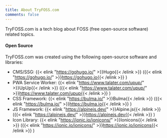 ```yaml
---
title: About TryFOSS.com
comments: false
---
```


TryFOSS.com is a tech blog about FOSS (free open-source software) related topics.

#### Open Source

TryFOSS.com was created using the following open-source software and libraries:

* CMS/SSG: {{< elink "https://gohugo.io/" >}}Hugo{{< /elink >}} ({{< elink "https://gohugo.io/" >}}https://gohugo.io{{< /elink >}} )
* PWA Service Worker: {{< elink "https://www.talater.com/upup/" >}}UpUp{{< /elink >}} ({{< elink "https://www.talater.com/upup/" >}}https://www.talater.com/upup{{< /elink >}} )
* CSS Framework: {{< elink "https://bulma.io/" >}}Bulma{{< /elink >}} ({{< elink "https://bulma.io/" >}}https://bulma.io{{< /elink >}} )
* JS Framework: {{< elink "https://alpinejs.dev/" >}}Alpine.js{{< /elink >}} ({{< elink "https://alpinejs.dev/" >}}https://alpinejs.dev{{< /elink >}} )
* Icon Library: {{< elink "https://ionic.io/ionicons/" >}}Ionicons{{< /elink >}} ({{< elink "https://ionic.io/ionicons/" >}}https://ionic.io/ionicons{{< /elink >}} )